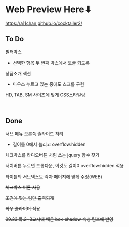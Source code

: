 # Web Preview Here⬇

https://a11chan.github.io/cocktailer2/



## To Do
필터박스
- 선택한 항목 두 번째 박스에서 토글 되도록


상품소개 섹션
- 마우스 누르고 있는 중에도 스크롤 구현


HD, TAB, SM 사이즈에 맞게 CSS스타일링


&nbsp;
&nbsp;
## Done
서브 메뉴 오른쪽 슬라이드 처리
- 길이를 0에서 늘리고 overflow:hidden

체크박스를 라디오버튼 처럼 쓰는  jquery 함수 찾기

서치버튼 누르면 드롭다운, 이것도 길이0 overflow:hidden 적용

~~타이틀의 서브텍스트 각자 페이지에 맞게 수정(WEB)~~

~~체크박스 버튼 사용~~

~~조건에 맞는 럼만 출력되게~~

~~좌우 슬라이더 적용~~

~~09.23.목.2~3교시에 배운 box-shadow 속성 팀프에 반영~~
